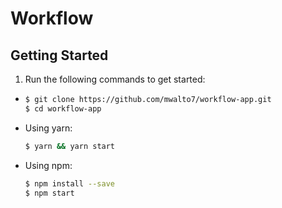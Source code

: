 # Workflow

## Getting Started
1. Run the following commands to get started:
* ```sh
  $ git clone https://github.com/mwalto7/workflow-app.git
  $ cd workflow-app
  ```
* Using yarn:
  ```sh
  $ yarn && yarn start
  ```
* Using npm:
  ```sh
  $ npm install --save
  $ npm start
  ```